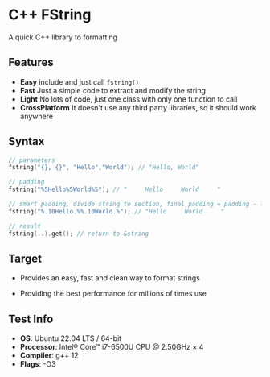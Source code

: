 # C++ FString
 A quick C++ library to formatting

## Features
- **Easy**  include and just call `fstring()`
- **Fast**  Just a simple code to extract and modify the string
- **Light** No lots of code, just one class with only one function to call
- **CrossPlatform** It doesn't use any third party libraries, so it should work anywhere

## Syntax
```cpp
// parameters
fstring("{}, {}", "Hello","World"); // "Hello, World"

// padding
fstring("%5Hello%5World%5"); // "     Hello     World     "

// smart padding, divide string to section, final padding = padding - length of section
fstring("%.10Hello.%%.10World.%"); // "Hello     World     "

// result
fstring(..).get(); // return to &string
```

## Target
- Provides an easy, fast and clean way to format strings

- Providing the best performance for millions of times use

## Test Info
- **OS**: Ubuntu 22.04 LTS / 64-bit
- **Processor**: Intel® Core™ i7-6500U CPU @ 2.50GHz × 4
- **Compiler**: g++ 12
- **Flags**: -O3

